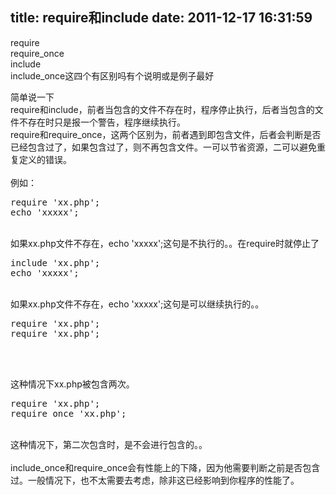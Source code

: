title: require和include
date: 2011-12-17 16:31:59
---

<p>
	<p>
		require<br />
require_once<br />
include<br />
include_once这四个有区别吗有个说明或是例子最好
	</p>
	<p>
		简单说一下<br />
require和include，前者当包含的文件不存在时，程序停止执行，后者当包含的文件不存在时只是报一个警告，程序继续执行。<br />
require和require_once，这两个区别为，前者遇到即包含文件，后者会判断是否已经包含过了，如果包含过了，则不再包含文件。一可以节省资源，二可以避免重复定义的错误。<br />
<br />
例如：
	</p>
<pre class="prettyprint lang-php">require 'xx.php';
echo 'xxxxx';</pre>
<br />
如果xx.php文件不存在，echo 'xxxxx';这句是不执行的。。在require时就停止了<br />
<pre class="prettyprint lang-php">include 'xx.php';
echo 'xxxxx';</pre>
<br />
如果xx.php文件不存在，echo 'xxxxx';这句是可以继续执行的。。<br />
<pre class="prettyprint lang-php">require 'xx.php';
require 'xx.php';</pre>
<br />
<br />
	<p>
		这种情况下xx.php被包含两次。
	</p>
	<p>
<pre class="prettyprint lang-php">require 'xx.php';
require_once 'xx.php';</pre>
	</p>
<br />
这种情况下，第二次包含时，是不会进行包含的。。<br />
<br />
include_once和require_once会有性能上的下降，因为他需要判断之前是否包含过。一般情况下，也不太需要去考虑，除非这已经影响到你程序的性能了。
	<p>
		<br />
	</p>
</p>
<br />